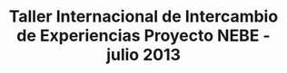 ---
title: "Taller Internacional de Intercambio de Experiencias Proyecto NEBE - julio 2013"
description: "Del primero al cinco de julio de 2013, como parte del proyecto NEBE, financiado por HIVOS y ejecutado por LIDEMA de Bolivia y la Universidad San Francisco de Quito de Ecuador, contando con el apoyo de Fundación Pachamama, se realizó el Taller Internacional de Intercambio de Experiencias del Proyecto NEBE, el cual contó con la participación de delegados de varias organizaciones involucradas con la defensa de los derechos humanos y ambientales. FUENTE: [Fundacion Pachamama](https://youtu.be/ks5vfu5Pde0)"
image: http://i.imgur.com/3V27blH.png
link: https://youtu.be/ks5vfu5Pde0
duration: 13:29min
categorie: videos
---